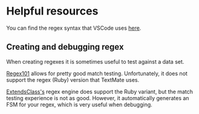 # Helpful resources

You can find the regex syntax that VSCode uses [here](https://macromates.com/manual/en/regular_expressions).

## Creating and debugging regex

When creating regexes it is sometimes useful to test against a data set.

[Regex101](https://regex101.com/) allows for pretty good match testing. Unfortunately, it does not support the regex (Ruby) version that TextMate uses.

[ExtendsClass's](https://extendsclass.com/regex-tester.html#ruby) regex engine does support the Ruby variant, but the match testing experience is not as good. However, it automatically generates an FSM for your regex, which is very useful when debugging.

